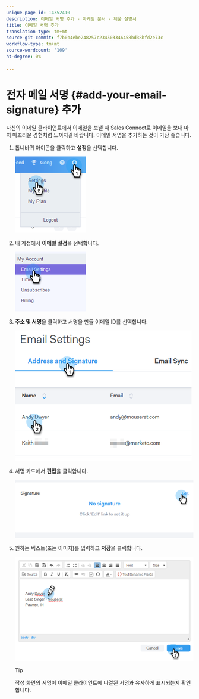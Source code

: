 ```yaml
---
unique-page-id: 14352410
description: 이메일 서명 추가 - 마케팅 문서 - 제품 설명서
title: 이메일 서명 추가
translation-type: tm+mt
source-git-commit: f7b0b4ebe248257c234503346458bd38bfd2e73c
workflow-type: tm+mt
source-wordcount: '109'
ht-degree: 0%

---
```



# 전자 메일 서명 {#add-your-email-signature} 추가

자신의 이메일 클라이언트에서 이메일을 보낼 때 Sales Connect로 이메일을 보내 마치 매끄러운 경험처럼 느껴지길 바랍니다. 이메일 서명을 추가하는 것이 가장 좋습니다.

1. 톱니바퀴 아이콘을 클릭하고 **설정**&#x200B;을 선택합니다.

   ![](assets/add-your-email-signature-1.png)

1. 내 계정에서 **이메일 설정**&#x200B;을 선택합니다.

   ![](assets/add-your-email-signature-2.png)

1. **주소 및 서명**&#x200B;을 클릭하고 서명을 만들 이메일 ID를 선택합니다.

   ![](assets/add-your-email-signature-3.png)

1. 서명 카드에서 **편집**&#x200B;을 클릭합니다.

   ![](assets/add-your-email-signature-4.png)

1. 원하는 텍스트(또는 이미지)를 입력하고 **저장**&#x200B;을 클릭합니다.

   ![](assets/add-your-email-signature-5.png)

   >[!TIP]
   >
   >작성 화면의 서명이 이메일 클라이언트에 나열된 서명과 유사하게 표시되는지 확인합니다.
